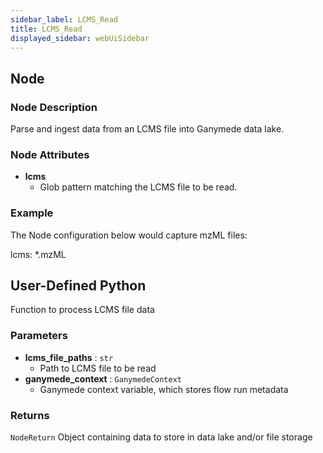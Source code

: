 ```yaml
---
sidebar_label: LCMS_Read
title: LCMS_Read
displayed_sidebar: webUiSidebar
---
```


## Node

### Node Description

Parse and ingest data from an LCMS file into Ganymede data lake.

### Node Attributes

- **lcms**
  - Glob pattern matching the LCMS file to be read.

### Example

The Node configuration below would capture mzML files:

lcms: *.mzML

## User-Defined Python

Function to process LCMS file data

### Parameters

- **lcms_file_paths** : `str`
  - Path to LCMS file to be read
- **ganymede_context** : `GanymedeContext`
  - Ganymede context variable, which stores flow run metadata

### Returns

`NodeReturn`
  Object containing data to store in data lake and/or file storage
